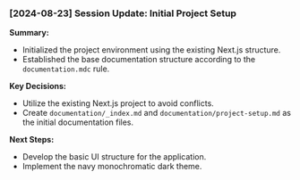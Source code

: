 ### [2024-08-23] Session Update: Initial Project Setup

**Summary:**
- Initialized the project environment using the existing Next.js structure.
- Established the base documentation structure according to the `documentation.mdc` rule.

**Key Decisions:**
- Utilize the existing Next.js project to avoid conflicts.
- Create `documentation/_index.md` and `documentation/project-setup.md` as the initial documentation files.

**Next Steps:**
- Develop the basic UI structure for the application.
- Implement the navy monochromatic dark theme. 